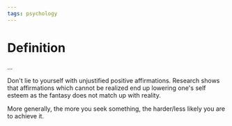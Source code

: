```yaml
---
tags: psychology
---
```


# Definition

...

Don't lie to yourself with unjustified positive affirmations. Research shows that affirmations which cannot be realized end up lowering one's self esteem as the fantasy does not match up with reality. 

More generally, the more you seek something, the harder/less likely you are to achieve it.